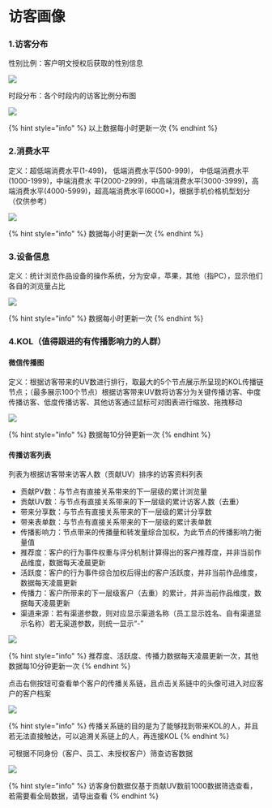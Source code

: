# 访客画像

### 1.访客分布

性别比例：客户明文授权后获取的性别信息

![](../../.gitbook/assets/image%20%28244%29.png)

时段分布：各个时段内的访客比例分布图

![](../../.gitbook/assets/image%20%28269%29.png)

{% hint style="info" %}
以上数据每小时更新一次
{% endhint %}

### 2.消费水平

定义：超低端消费水平\(1-499\)， 低端消费水平\(500-999\)， 中低端消费水平\(1000-1999\)，中端消费水 平\(2000-2999\)，中高端消费水平\(3000-3999\)，高端消费水平\(4000-5999\)，超高端消费水平\(6000+\)，根据手机价格机型划分（仅供参考）

![](../../.gitbook/assets/image%20%28102%29.png)

{% hint style="info" %}
数据每小时更新一次
{% endhint %}

### 3.设备信息

定义：统计浏览作品设备的操作系统，分为安卓，苹果，其他（指PC），显示他们各自的浏览量占比

![](../../.gitbook/assets/image%20%28379%29.png)

{% hint style="info" %}
数据每小时更新一次
{% endhint %}

### 4.KOL（值得跟进的有传播影响力的人群）

#### 微信传播图

定义：根据访客带来的UV数进行排行，取最大的5个节点展示所呈现的KOL传播链节点；（最多展示100个节点）根据访客带来UV数将访客分为关键传播访客、中度传播访客、低度传播访客、其他访客通过鼠标可对图表进行缩放、拖拽移动

![](../../.gitbook/assets/image%20%28344%29.png)

{% hint style="info" %}
数据每10分钟更新一次
{% endhint %}

#### 传播访客列表

列表为根据访客带来访客人数（贡献UV）排序的访客资料列表

* 贡献PV数：与节点有直接关系带来的下一层级的累计浏览量
* 贡献UV数：与节点有直接关系带来的下一层级的累计访客人数（去重）
* 带来分享数：与节点有直接关系带来的下一层级的累计分享数
* 带来表单数：与节点有直接关系带来的下一层级的累计表单数
* 传播影响力：节点带来的传播量和转发量综合加权，为此节点的传播影响力衡量值
* 推荐度：客户的行为事件权重与评分机制计算得出的客户推荐度，并非当前作品维度，数据每天凌晨更新
* 活跃度：客户的行为事件综合加权后得出的客户活跃度，并非当前作品维度，数据每天凌晨更新
* 传播力：客户所带来的下一层级客户（去重）的累计，并非当前作品维度，数据每天凌晨更新
* 渠道来源：若有渠道参数，则对应显示渠道名称（员工显示姓名、自有渠道显示名称）若无渠道参数，则统一显示“-”

![](../../.gitbook/assets/image%20%28371%29.png)

{% hint style="info" %}
推荐度、活跃度、传播力数据每天凌晨更新一次，其他数据每10分钟更新一次
{% endhint %}

点击右侧按钮可查看单个客户的传播关系链，且点击关系链中的头像可进入对应客户的客户档案

![](../../.gitbook/assets/image%20%2873%29.png)

{% hint style="info" %}
传播关系链的目的是为了能够找到带来KOL的人，并且若无法直接触达，可以追溯关系链上的人，再连接KOL
{% endhint %}

可根据不同身份（客户、员工、未授权客户）筛查访客数据

![](../../.gitbook/assets/image%20%28209%29.png)

{% hint style="info" %}
访客身份数据仅基于贡献UV数前1000数据筛选查看，若需要看全局数据，请导出查看
{% endhint %}

